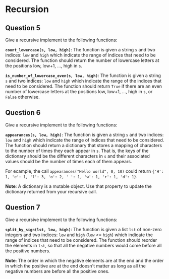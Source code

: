 # Recursion

## Question 5

Give a recursive implement to the following functions:

**`count_lowercase(s, low, high)`**: The function is given a string `s` and two indices: `low` and `high` which indicate the range of indices that need to be considered. The function should return the number of lowercase letters at the positions low, low+1, ..., high in `s`.

**`is_number_of_lowercase_even(s, low, high)`**: The function is given a string `s` and two indices: `low` and `high` which indicate the range of the indices that need to be considered. The function should return `True` if there are an even number of lowercase letters at the positions low, low+1, ..., high in `s`, or `False` otherwise.

## Question 6

Give a recursive implement to the following functions:

**`appearances(s, low, high)`**: The function is given a string `s` and two indices: `low` and `high` which indicate the range of indices that need to be considered. The function should return a dictionary that stores a mapping of characters to the number of times they each appear in `s`. That is, the keys of the dictionary should be the different characters in `s` and their associated values should be the number of times each of them appears.

For ecample, the call `appearances("Hello world", 0, 10)` could return `{'H': 1, 'e': 1, 'l': 3, 'o': 2, ' ': 1, 'w': 1, 'r': 1, 'd': 1}`.

**Note**: A dictionary is a mutable object. Use that property to update the dictionary returned from your recursive call.

## Question 7

Give a recursive implement to the following functions:

**`split_by_sign(lst, low, high)`**: The function is given a list `lst` of non-zero integers and two indices: `low` and `high` (`low` <= `high`) which indicate the range of indices that need to be considered. The function should reorder the elements in `lst`, so that all the negative numbers would come before all the positive numbers.

**Note**: The order in which the negative elements are at the end and the order in which the positive are at the end doesn't matter as long as all the negative numbers are before all the positive ones.